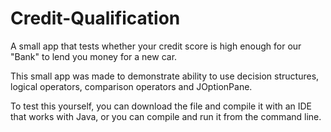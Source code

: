 # Credit-Qualification
A small app that tests whether your credit score is high enough for our "Bank" to lend you money for a new car.

This small app was made to demonstrate ability to use decision structures, logical operators, comparison operators and JOptionPane.

To test this yourself, you can download the file and compile it with an IDE that works with Java, or you can compile and run it from the command line.
